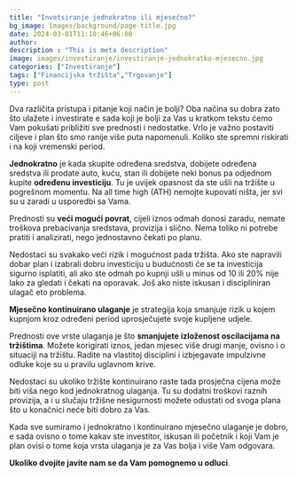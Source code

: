 ```yaml
---
title: "Invetsiranje jednokratno ili mjesečno?"
bg_image: images/background/page-title.jpg
date: 2024-03-01T11:10:46+06:00
author:
description : "This is meta description"
image: images/investiranje/investiranje-jednokratko-mjesecno.jpg
categories: ["Investiranje"]
tags: ["Financijska tržišta","Trgovanje"]
type: post
---
```

Dva različita pristupa i pitanje koji način je bolji? Oba načina su dobra zato što ulažete i investirate e
sada koji je bolji za Vas u kratkom tekstu ćemo Vam pokušati približiti sve prednosti i nedostatke.
Vrlo je važno postaviti ciljeve i plan što smo ranije više puta napomenuli. Koliko ste spremni riskirati i
na koji vremenski period.

**Jednokratno** je kada skupite određena sredstva, dobijete određena sredstva ili prodate auto, kuću,
stan ili dobijete neki bonus pa odjednom kupite **određenu investiciju**. Tu je uvijek opasnost da ste ušli
na tržište u pogrešnom momentu. Na all time high (ATH) nemojte kupovati ništa, jer svi su u zaradi u
usporedbi sa Vama.

Prednosti su **veći mogući povrat**, cijeli iznos odmah donosi zaradu, nemate troškova prebacivanja
sredstava, provizija i slično. Nema toliko ni potrebe pratiti i analizirati, nego jednostavno čekati po
planu.

Nedostaci su svakako veći rizik i mogućnost pada tržišta. Ako ste napravili dobar plan i izabrali dobru
investiciju u budućnosti će se ta investicija sigurno isplatiti, ali ako ste odmah po kupnji ušli u minus
od 10 ili 20% nije lako za gledati i čekati na oporavak. Još ako niste iskusan i discipliniran ulagač eto
problema.

**Mjesečno kontinuirano ulaganje** je strategija koja smanjuje rizik u kojem kupnjom kroz određeni
period uprosječujete svoje kupljene udjele.

Prednosti ove vrste ulaganja je što **smanjujete izloženost oscilacijama na tržištima**. Možete korigirati
iznos, jedan mjesec više drugi manje, ovisno i o situaciji na tržištu. Radite na vlastitoj disciplini i
izbjegavate impulzivne odluke koje su u pravilu uglavnom krive.

Nedostaci su ukoliko tržište kontinuirano raste tada prosječna cijena može biti viša nego kod
jednokratnog ulaganja. Tu su dodatni troškovi raznih provizija, a i u slučaju tržišne nesigurnosti
možete odustati od svoga plana što u konačnici neće biti dobro za Vas.

Kada sve sumiramo i jednokratno i kontinuirano mjesečno ulaganje je dobro, e sada ovisno o tome
kakav ste investitor, iskusan ili početnik i koji Vam je plan ovisi o tome koja vrsta ulaganja je za Vas
bolja i više Vam odgovara.

**Ukoliko dvojite javite nam se da Vam pomognemo u odluci**.
